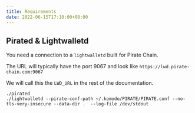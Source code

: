 ```yaml
---
title: Requirements
date: 2022-06-15T17:10:00+08:00
---
```


## Pirated & Lightwalletd

You need a connection to a `lightwalletd` built for Pirate Chain.

The URL will typically have the port 9067 and look like `https://lwd.pirate-chain.com:9067`

We will call this the `LWD_URL` in the rest of the documentation.


```
./pirated
./lightwalletd --pirate-conf-path ~/.komodo/PIRATE/PIRATE.conf --no-tls-very-insecure --data-dir .  --log-file /dev/stdout
```
